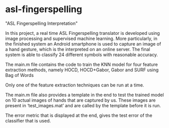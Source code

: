 # asl-fingerspelling
"ASL Fingerspelling Interpretation"

In this project, a real time ASL Fingerspelling translator is developed using image processing and supervised machine learning. More particularly, in the finished system an Android smartphone is used to capture an image of a hand
gesture, which is the interpreted on an online server. The final system is able to classify 24 different symbols with reasonable accuracy.

The main.m file contains the code to train the KNN model for four feature extraction methods, namely HOCD, HOCD+Gabor, Gabor and SURF using Bag of Words

Only one of the feature extraction techniques can be run at a time.

The main.m file also provides a template in the end to test the trained model on 10 actual images of hands that are captured by us. These images are present in ‘test_images.mat’ and are called by the template before it is run. 

The error metric that is displayed at the end, gives the test error of the classifier that is used.


